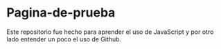 # Pagina-de-prueba
Este repositorio fue hecho para aprender el uso de JavaScript y por otro lado entender un poco el uso de Github.
